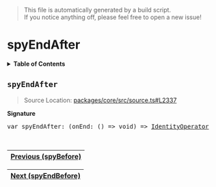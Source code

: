 > This file is automatically generated by a build script.<br>If you notice anything off, please feel free to open a new issue!

# spyEndAfter

<details><summary><b>Table of Contents</b></summary><br>

1. [<code>spyEndAfter</code>](#spyEndAfter)</details>

## <a name="spyEndAfter"></a><code>spyEndAfter</code>

> Source Location: [packages\/core\/src\/source.ts#L2337](..\/..\/packages\/core\/src\/source.ts#L2337)

<b>Signature</b>

<pre>var spyEndAfter: (onEnd: () =&gt; void) =&gt; <a href="001-IdentityOperator.md#IdentityOperator">IdentityOperator</a></pre><br>

| [Previous \(spyBefore\)](076-spyBefore.md#readme) |
| --- |

<div align="right">

| [Next \(spyEndBefore\)](078-spyEndBefore.md#readme) |
| --- |
</div>
